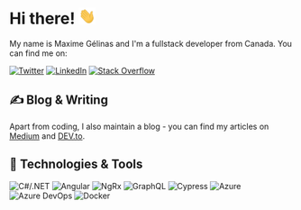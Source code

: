 <!-- markdownlint-disable MD033 -->

# Hi there! <img src="https://raw.githubusercontent.com/maximegelinas/maximegelinas/master/assets/wave.gif" width="30px">

My name is Maxime Gélinas and I'm a fullstack developer from Canada. You can find me on:

[![Twitter](https://img.shields.io/badge/Twitter-informational?style=flat-square&logo=twitter&logoColor=white&color=364E5D)](https://twitter.com/maximegel)
[![LinkedIn](https://img.shields.io/badge/LinkedIn-informational?style=flat-square&logo=linkedin&logoColor=white&color=364E5D)](https://linkedin.com/in/maximegel)
[![Stack Overflow](https://img.shields.io/badge/Stack_Overflow-informational?style=flat-square&logo=stack-overflow&logoColor=white&color=364E5D)](https://stackoverflow.com/users/5960632/maxime-gélinas)

## ✍️ Blog & Writing

Apart from coding, I also maintain a blog - you can find my articles on [Medium](https://medium.com/@maximegel) and [DEV.to](https://dev.to/maximegel).

## 🔧 Technologies & Tools

![C#/.NET](https://img.shields.io/badge/Code-CSharp-informational?style=flat-square&logo=c-sharp&logoColor=white&color=364E5D)
![Angular](https://img.shields.io/badge/Code-Angular-informational?style=flat-square&logo=angular&logoColor=white&color=364E5D)
![NgRx](https://img.shields.io/badge/Code-NgRx-informational?style=flat-square&logo=redux&logoColor=white&color=364E5D)
![GraphQL](https://img.shields.io/badge/Code-GraphQL-informational?style=flat-square&logo=graphql&logoColor=white&color=364E5D)
![Cypress](https://img.shields.io/badge/Code-Cypress-informational?style=flat-square&logo=cypress&logoColor=white&color=364E5D)
![Azure](https://img.shields.io/badge/Tools-Azure-informational?style=flat-square&logo=microsoft-azure&logoColor=white&color=364E5D)
![Azure DevOps](https://img.shields.io/badge/Tools-Azure_DevOps-informational?style=flat-square&logo=azure-devops&logoColor=white&color=364E5D)
![Docker](https://img.shields.io/badge/Tools-Docker-informational?style=flat-square&logo=docker&logoColor=white&color=364E5D)

